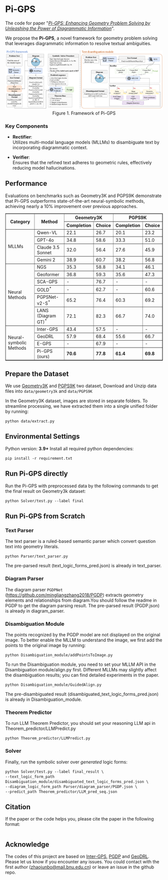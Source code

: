 # Pi-GPS

The code for paper "[*Pi-GPS: Enhancing Geometry Problem Solving by Unleashing the Power of Diagrammatic Information*](https://arxiv.org/abs/2503.05543)".

We propose the **Pi-GPS**, a novel framework for geometry problem solving that leverages diagrammatic information to resolve textual ambiguities.
<div align=center>
	<img src="images/framework.png">
	
</div>
<div align=center>
	Figure 1. Framework of Pi-GPS
</div>

### Key Components

- **Rectifier**:  
  Utilizes multi-modal language models (MLLMs) to disambiguate text by incorporating diagrammatic context.

- **Verifier**:  
  Ensures that the refined text adheres to geometric rules, effectively reducing model hallucinations.

## Performance

Evaluations on benchmarks such as Geometry3K and PGPS9K demonstrate that Pi-GPS outperforms state-of-the-art neural-symbolic methods, achieving nearly a 10% improvement over previous approaches.
<div align="center">
  <table border="1" cellspacing="0" cellpadding="5">
    <thead>
      <tr>
        <th rowspan="2">Category</th>
        <th rowspan="2">Method</th>
        <th colspan="2">Geometry3K</th>
        <th colspan="2">PGPS9K</th>
      </tr>
      <tr>
        <th>Completion</th>
        <th>Choice</th>
        <th>Completion</th>
        <th>Choice</th>
      </tr>
    </thead>
    <tbody>
      <!-- MLLMs -->
      <tr>
        <td rowspan="4">MLLMs</td>
        <td>Qwen-VL</td>
        <td>22.1</td>
        <td>26.7</td>
        <td>20.1</td>
        <td>23.2</td>
      </tr>
      <tr>
        <td>GPT-4o</td>
        <td>34.8</td>
        <td>58.6</td>
        <td>33.3</td>
        <td>51.0</td>
      </tr>
      <tr>
        <td>Claude 3.5 Sonnet</td>
        <td>32.0</td>
        <td>56.4</td>
        <td>27.6</td>
        <td>45.9</td>
      </tr>
      <tr>
        <td>Gemini 2</td>
        <td>38.9</td>
        <td>60.7</td>
        <td>38.2</td>
        <td>56.8</td>
      </tr>
      <!-- Neural Methods -->
      <tr>
        <td rowspan="6">Neural Methods</td>
        <td>NGS</td>
        <td>35.3</td>
        <td>58.8</td>
        <td>34.1</td>
        <td>46.1</td>
      </tr>
      <tr>
        <td>Geoformer</td>
        <td>36.8</td>
        <td>59.3</td>
        <td>35.6</td>
        <td>47.3</td>
      </tr>
      <tr>
        <td>SCA-GPS</td>
        <td>-</td>
        <td>76.7</td>
        <td>-</td>
        <td>-</td>
      </tr>
      <tr>
        <td>GOLD<sup>*</sup></td>
        <td>-</td>
        <td>62.7</td>
        <td>-</td>
        <td>60.6</td>
      </tr>
      <tr>
        <td>PGPSNet-v2-S<sup>*</sup></td>
        <td>65.2</td>
        <td>76.4</td>
        <td>60.3</td>
        <td>69.2</td>
      </tr>
      <tr>
        <td>LANS (Diagram GT)<sup>*</sup></td>
        <td>72.1</td>
        <td>82.3</td>
        <td>66.7</td>
        <td>74.0</td>
      </tr>
      <!-- Neural-symbolic Methods -->
      <tr>
        <td rowspan="4">Neural-symbolic Methods</td>
        <td>Inter-GPS</td>
        <td>43.4</td>
        <td>57.5</td>
        <td>-</td>
        <td>-</td>
      </tr>
      <tr>
        <td>GeoDRL</td>
        <td>57.9</td>
        <td>68.4</td>
        <td>55.6</td>
        <td>66.7</td>
      </tr>
      <tr>
        <td>E-GPS</td>
        <td>-</td>
        <td>67.9</td>
        <td>-</td>
        <td>-</td>
      </tr>
      <tr>
        <td>Pi-GPS (ours)</td>
        <td><b>70.6</b></td>
        <td><b>77.8</b></td>
        <td><b>61.4</b></td>
        <td><b>69.8</b></td>
      </tr>
    </tbody>
  </table>
</div>


## Prepare the Dataset
We use [Geometry3K](https://lupantech.github.io/inter-gps/#Dataset) and [PGPS9K](https://nlpr.ia.ac.cn/databases/CASIA-PGPS9K/) two dataset, Download and Unzip data files into `data/geometry3k` and `data/PGPS9K`

In the Geometry3K dataset, images are stored in separate folders. To streamline processing, we have extracted them into a single unified folder by running:
```
python data/extract.py
```


## Environmental Settings
Python version: **3.9+**
Install all required python dependencies:

```
pip install -r requirement.txt
```


## Run Pi-GPS directly

Run the Pi-GPS with preprocessed data by the following commands to get the final result on Geometry3k dataset:

```shell
python Solver/test.py --label final
```


## Run Pi-GPS from Scratch

### Text Parser

The text parser is a ruled-based semantic parser which convert question text into geometry literals.

```shell
python Parser/text_parser.py
```
The pre-parsed result (text_logic_forms_pred.json) is already in text_parser.

### Diagram Parser

The diagram parser `PGDPNet` (https://github.com/mingliangzhang2018/PGDP) extracts geometry elements and relationships from diagram.You should follow the readme in PGDP to get the diagram parsing result.
The pre-parsed result (PGDP.json) is already in diagram_parser.

### Disambiguation Module
The points recognized by the PGDP model are not displayed on the original image. To better enable the MLLM to understand the image, we first add the points to the original image by running:
```shell
python Disambiguation_module/addPointsToImage.py
```
To run the Disambiguation module, you need to set your MLLM API in the Disambiguation module/align.py first. Different MLLMs may slightly affect the disambiguation results; you can find detailed experiments in the paper.
```shell
python Disambiguation_module/GuidedAlign.py
```
The pre-disambiguated result (disambiguated_text_logic_forms_pred.json) is already in Disambiguation_module.

### Theorem Predictor

To run LLM Theorem Predictor, you should set your reasoning LLM api in Theorem_predictor/LLMPredict.py
```shell
python Theorem_predictor/LLMPredict.py
```

### Solver

Finally, run the symbolic solver over *generated* logic forms:

```shell
python Solver/test.py --label final_result \
--text_logic_form_path Disambiguation_module/disambiguated_text_logic_forms_pred.json \
--diagram_logic_form_path Parser/diagram_parser/PGDP.json \
--predict_path Theorem_predictor/LLM_pred_seq.json
```




## Citation

If the paper or the code helps you, please cite the paper in the following format:
```

```


## Acknowledge
The codes of this project are based on [Inter-GPS](https://github.com/lupantech/InterGPS), [PGDP](https://github.com/mingliangzhang2018/PGDP) and [GeoDRL](https://aclanthology.org/2023.findings-acl.850/). Please let us know if you encounter any issues. You could contact with the first author (zhaojunbo@mail.bnu.edu.cn) or leave an issue in the github repo.
